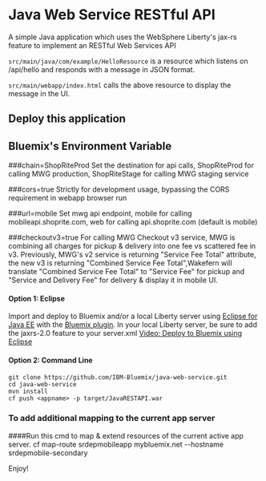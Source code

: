 # Java Web Service RESTful API

A simple Java application which uses the WebSphere Liberty's jax-rs feature to implement an RESTful Web Services API

`src/main/java/com/example/HelloResource` is a resource which listens on /api/hello and responds with a message in JSON format.

`src/main/webapp/index.html` calls the above resource to display the message in the UI.

## Deploy this application

## Bluemix's Environment Variable

###chain=ShopRiteProd
	Set the destination for api calls, ShopRiteProd for calling MWG production, ShopRiteStage for calling MWG staging service

###cors=true
	Strictly for development usage, bypassing the CORS requirement in webapp browser run

###url=mobile
	Set mwg api endpoint, mobile for calling mobileapi.shoprite.com, web for calling api.shoprite.com (default is mobile)
	
###checkoutv3=true
	For calling MWG Checkout v3 service, MWG is combining all charges for pickup & delivery into one fee vs scattered fee in v3. Previously, MWG's v2 service is returning "Service Fee Total" attribute, the new v3 is returning "Combined Service Fee Total",Wakefern will translate "Combined Service Fee Total" to "Service Fee" for pickup and "Service and Delivery Fee" for delivery & display it in mobile UI.

#### Option 1: Eclipse

Import and deploy to Bluemix and/or a local Liberty server using [Eclipse for Java EE](http://www.eclipse.org/downloads/packages/eclipse-ide-java-ee-developers/keplersr2) with the [Bluemix plugin](https://marketplace.eclipse.org/content/ibm-eclipse-tools-bluemix). In your local Liberty server, be sure to add the jaxrs-2.0 feature to your server.xml
[
 Video: Deploy to Bluemix using Eclipse](https://www.youtube.com/watch?v=Ro0CSPeoFoY)

#### Option 2: Command Line
```
git clone https://github.com/IBM-Bluemix/java-web-service.git
cd java-web-service
mvn install
cf push <appname> -p target/JavaRESTAPI.war
```

### To add additional mapping to the current app server
####Run this cmd to map & extend resources of the current active app server.
cf map-route srdepmobileapp mybluemix.net --hostname srdepmobile-secondary

Enjoy!
